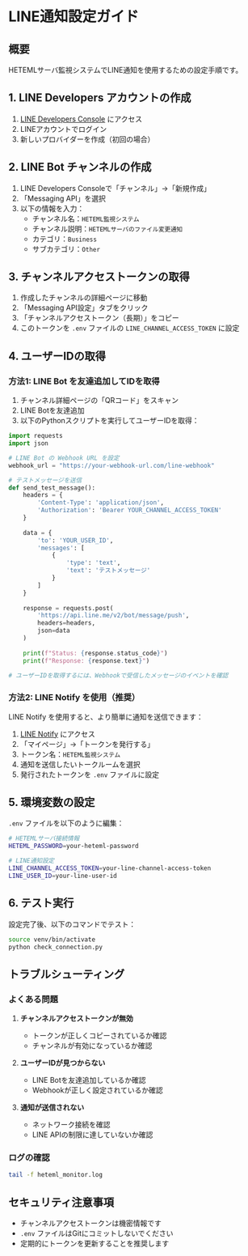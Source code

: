 # LINE通知設定ガイド

## 概要
HETEMLサーバ監視システムでLINE通知を使用するための設定手順です。

## 1. LINE Developers アカウントの作成

1. [LINE Developers Console](https://developers.line.biz/console/) にアクセス
2. LINEアカウントでログイン
3. 新しいプロバイダーを作成（初回の場合）

## 2. LINE Bot チャンネルの作成

1. LINE Developers Consoleで「チャンネル」→「新規作成」
2. 「Messaging API」を選択
3. 以下の情報を入力：
   - チャンネル名：`HETEML監視システム`
   - チャンネル説明：`HETEMLサーバのファイル変更通知`
   - カテゴリ：`Business`
   - サブカテゴリ：`Other`

## 3. チャンネルアクセストークンの取得

1. 作成したチャンネルの詳細ページに移動
2. 「Messaging API設定」タブをクリック
3. 「チャンネルアクセストークン（長期）」をコピー
4. このトークンを `.env` ファイルの `LINE_CHANNEL_ACCESS_TOKEN` に設定

## 4. ユーザーIDの取得

### 方法1: LINE Bot を友達追加してIDを取得

1. チャンネル詳細ページの「QRコード」をスキャン
2. LINE Botを友達追加
3. 以下のPythonスクリプトを実行してユーザーIDを取得：

```python
import requests
import json

# LINE Bot の Webhook URL を設定
webhook_url = "https://your-webhook-url.com/line-webhook"

# テストメッセージを送信
def send_test_message():
    headers = {
        'Content-Type': 'application/json',
        'Authorization': 'Bearer YOUR_CHANNEL_ACCESS_TOKEN'
    }
    
    data = {
        'to': 'YOUR_USER_ID',
        'messages': [
            {
                'type': 'text',
                'text': 'テストメッセージ'
            }
        ]
    }
    
    response = requests.post(
        'https://api.line.me/v2/bot/message/push',
        headers=headers,
        json=data
    )
    
    print(f"Status: {response.status_code}")
    print(f"Response: {response.text}")

# ユーザーIDを取得するには、Webhookで受信したメッセージのイベントを確認
```

### 方法2: LINE Notify を使用（推奨）

LINE Notify を使用すると、より簡単に通知を送信できます：

1. [LINE Notify](https://notify-bot.line.me/ja/) にアクセス
2. 「マイページ」→「トークンを発行する」
3. トークン名：`HETEML監視システム`
4. 通知を送信したいトークルームを選択
5. 発行されたトークンを `.env` ファイルに設定

## 5. 環境変数の設定

`.env` ファイルを以下のように編集：

```bash
# HETEMLサーバ接続情報
HETEML_PASSWORD=your-heteml-password

# LINE通知設定
LINE_CHANNEL_ACCESS_TOKEN=your-line-channel-access-token
LINE_USER_ID=your-line-user-id
```

## 6. テスト実行

設定完了後、以下のコマンドでテスト：

```bash
source venv/bin/activate
python check_connection.py
```

## トラブルシューティング

### よくある問題

1. **チャンネルアクセストークンが無効**
   - トークンが正しくコピーされているか確認
   - チャンネルが有効になっているか確認

2. **ユーザーIDが見つからない**
   - LINE Botを友達追加しているか確認
   - Webhookが正しく設定されているか確認

3. **通知が送信されない**
   - ネットワーク接続を確認
   - LINE APIの制限に達していないか確認

### ログの確認

```bash
tail -f heteml_monitor.log
```

## セキュリティ注意事項

- チャンネルアクセストークンは機密情報です
- `.env` ファイルはGitにコミットしないでください
- 定期的にトークンを更新することを推奨します
